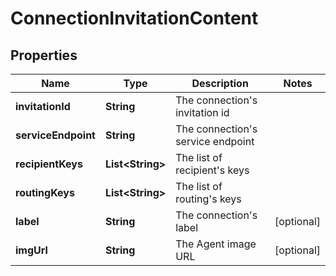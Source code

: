 

# ConnectionInvitationContent


## Properties

Name | Type | Description | Notes
------------ | ------------- | ------------- | -------------
**invitationId** | **String** | The connection&#39;s invitation id | 
**serviceEndpoint** | **String** | The connection&#39;s service endpoint | 
**recipientKeys** | **List&lt;String&gt;** | The list of recipient&#39;s keys | 
**routingKeys** | **List&lt;String&gt;** | The list of routing&#39;s keys | 
**label** | **String** | The connection&#39;s label |  [optional]
**imgUrl** | **String** | The Agent image URL |  [optional]



